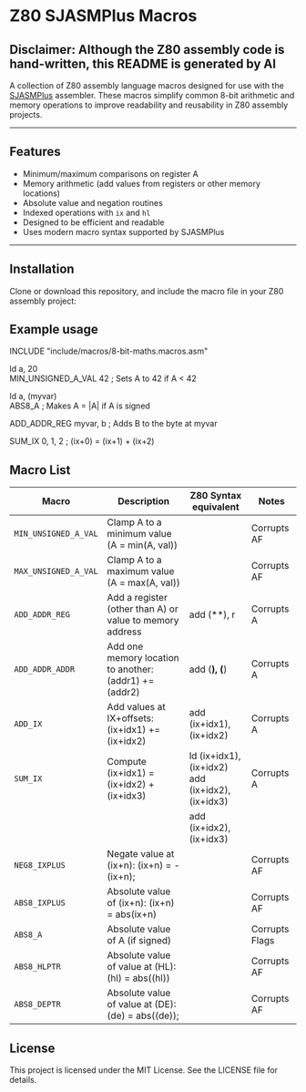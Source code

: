 # Z80 SJASMPlus Macros

## Disclaimer: Although the Z80 assembly code is hand-written, this README is generated by AI

A collection of Z80 assembly language macros designed for use with the [SJASMPlus](https://github.com/z00m128/sjasmplus) assembler.
These macros simplify common 8-bit arithmetic and memory operations to improve readability and reusability in Z80 assembly projects.

---

## Features

- Minimum/maximum comparisons on register A
- Memory arithmetic (add values from registers or other memory locations)
- Absolute value and negation routines
- Indexed operations with `ix` and `hl`
- Designed to be efficient and readable
- Uses modern macro syntax supported by SJASMPlus

---

## Installation

Clone or download this repository, and include the macro file in your Z80 assembly project:

## Example usage

  INCLUDE "include/macros/8-bit-maths.macros.asm"

  ld a, 20<br>
  MIN_UNSIGNED_A_VAL 42    ; Sets A to 42 if A < 42

  ld a, (myvar)<br>
  ABS8_A                   ; Makes A = |A| if A is signed

  ADD_ADDR_REG myvar, b    ; Adds B to the byte at myvar

  SUM_IX 0, 1, 2           ; (ix+0) = (ix+1) + (ix+2)

## Macro List

| Macro                 | Description                                                 | Z80 Syntax equivalent     | Notes
|-----------------------|-------------------------------------------------------------|---------------------------|-----------------|
| `MIN_UNSIGNED_A_VAL`  | Clamp A to a minimum value (A = min(A, val))                |                           | Corrupts AF     |
| `MAX_UNSIGNED_A_VAL`  | Clamp A to a maximum value (A = max(A, val))                |                           | Corrupts AF     |
| `ADD_ADDR_REG`        | Add a register (other than A) or value to memory address    | add (**), r               | Corrupts A      |
| `ADD_ADDR_ADDR`       | Add one memory location to another: (addr1) += (addr2)      | add (**), (**)            | Corrupts A      |
| `ADD_IX`              | Add values at IX+offsets: (ix+idx1) += (ix+idx2)            | add (ix+idx1), (ix+idx2)  | Corrupts A      |
| `SUM_IX`              | Compute (ix+idx1) = (ix+idx2) + (ix+idx3)                   | ld (ix+idx1), (ix+idx2)<br>  add (ix+idx2), (ix+idx3)  | Corrupts A      |
|                       |                                                             | add (ix+idx2), (ix+idx3)  |                 |
| `NEG8_IXPLUS`         | Negate value at (ix+n): (ix+n) = -(ix+n);                   |                           | Corrupts AF     |
| `ABS8_IXPLUS`         | Absolute value of (ix+n): (ix+n) = abs(ix+n)                |                           | Corrupts AF     |
| `ABS8_A`              | Absolute value of A (if signed)                             |                           | Corrupts Flags  |
| `ABS8_HLPTR`          | Absolute value of value at (HL): (hl) = abs((hl))           |                           | Corrupts AF     |
| `ABS8_DEPTR`          | Absolute value of value at (DE): (de) = abs((de));          |                           | Corrupts AF     |

## License
This project is licensed under the MIT License.
See the LICENSE file for details.
